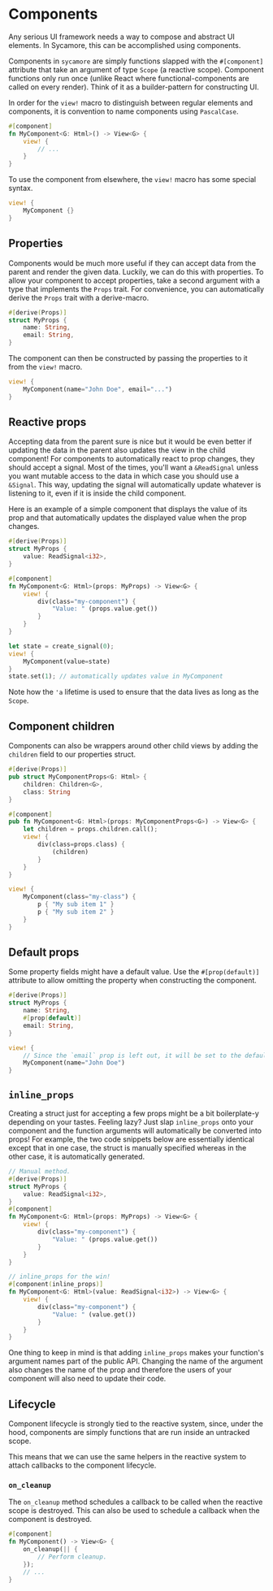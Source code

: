 # Components

Any serious UI framework needs a way to compose and abstract UI elements. In Sycamore, this can be
accomplished using components.

Components in `sycamore` are simply functions slapped with the `#[component]` attribute that take an
argument of type `Scope` (a reactive scope). Component functions only run once (unlike React where
functional-components are called on every render). Think of it as a builder-pattern for constructing
UI.

In order for the `view!` macro to distinguish between regular elements and components, it is
convention to name components using `PascalCase`.

```rust
#[component]
fn MyComponent<G: Html>() -> View<G> {
    view! {
        // ...
    }
}
```

To use the component from elsewhere, the `view!` macro has some special syntax.

```rust
view! {
    MyComponent {}
}
```

## Properties

Components would be much more useful if they can accept data from the parent and render the given
data. Luckily, we can do this with properties. To allow your component to accept properties, take a
second argument with a type that implements the `Props` trait. For convenience, you can automatically
derive the `Props` trait with a derive-macro.

```rust
#[derive(Props)]
struct MyProps {
    name: String,
    email: String,
}
```

The component can then be constructed by passing the properties to it from the `view!` macro.

```rust
view! {
    MyComponent(name="John Doe", email="...")
}
```

## Reactive props

Accepting data from the parent sure is nice but it would be even better if updating the data in the
parent also updates the view in the child component! For components to automatically react to prop
changes, they should accept a signal. Most of the times, you'll want a `&ReadSignal` unless you want
mutable access to the data in which case you should use a `&Signal`. This way, updating the signal
will automatically update whatever is listening to it, even if it is inside the child component.

Here is an example of a simple component that displays the value of its prop and that automatically
updates the displayed value when the prop changes.

```rust
#[derive(Props)]
struct MyProps {
    value: ReadSignal<i32>,
}

#[component]
fn MyComponent<G: Html>(props: MyProps) -> View<G> {
    view! {
        div(class="my-component") {
            "Value: " (props.value.get())
        }
    }
}

let state = create_signal(0);
view! {
    MyComponent(value=state)
}
state.set(1); // automatically updates value in MyComponent
```

Note how the `'a` lifetime is used to ensure that the data lives as long as the `Scope`.

## Component children

Components can also be wrappers around other child views by adding the `children` field to our
properties struct.

```rust
#[derive(Props)]
pub struct MyComponentProps<G: Html> {
    children: Children<G>,
    class: String
}

#[component]
pub fn MyComponent<G: Html>(props: MyComponentProps<G>) -> View<G> {
    let children = props.children.call();
    view! {
        div(class=props.class) {
            (children)
        }
    }
}

view! {
    MyComponent(class="my-class") {
        p { "My sub item 1" }
        p { "My sub item 2" }
    }
}
```

## Default props

Some property fields might have a default value. Use the `#[prop(default)]` attribute to allow
omitting the property when constructing the component.

```rust
#[derive(Props)]
struct MyProps {
    name: String,
    #[prop(default)]
    email: String,
}

view! {
    // Since the `email` prop is left out, it will be set to the default value of "".
    MyComponent(name="John Doe")
}
```

## `inline_props`

Creating a struct just for accepting a few props might be a bit boilerplate-y depending on your
tastes. Feeling lazy? Just slap `inline_props` onto your component and the function arguments will
automatically be converted into props! For example, the two code snippets below are essentially
identical except that in one case, the struct is manually specified whereas in the other case, it is
automatically generated.

```rust
// Manual method.
#[derive(Props)]
struct MyProps {
    value: ReadSignal<i32>,
}
#[component]
fn MyComponent<G: Html>(props: MyProps) -> View<G> {
    view! {
        div(class="my-component") {
            "Value: " (props.value.get())
        }
    }
}

// inline_props for the win!
#[component(inline_props)]
fn MyComponent<G: Html>(value: ReadSignal<i32>) -> View<G> {
    view! {
        div(class="my-component") {
            "Value: " (value.get())
        }
    }
}
```

One thing to keep in mind is that adding `inline_props` makes your function's argument names part of
the public API. Changing the name of the argument also changes the name of the prop and therefore
the users of your component will also need to update their code.

## Lifecycle

Component lifecycle is strongly tied to the reactive system, since, under the hood, components are
simply functions that are run inside an untracked scope.

This means that we can use the same helpers in the reactive system to attach callbacks to the
component lifecycle.

### `on_cleanup`

The `on_cleanup` method schedules a callback to be called when the reactive scope is destroyed. This
can also be used to schedule a callback when the component is destroyed.

```rust
#[component]
fn MyComponent() -> View<G> {
    on_cleanup(|| {
        // Perform cleanup.
    });
    // ...
}
```
